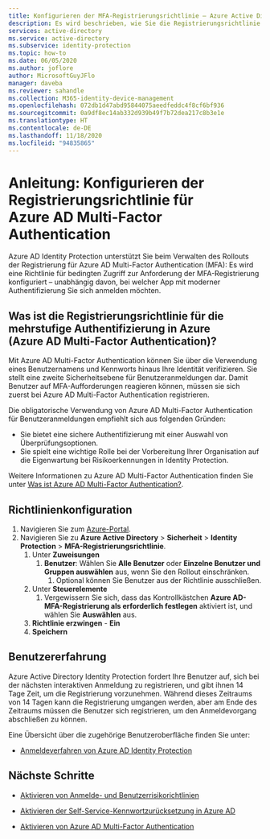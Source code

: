 ```yaml
---
title: Konfigurieren der MFA-Registrierungsrichtlinie – Azure Active Directory Identity Protection
description: Es wird beschrieben, wie Sie die Registrierungsrichtlinie für die mehrstufige Authentifizierung in Azure AD Identity Protection konfigurieren.
services: active-directory
ms.service: active-directory
ms.subservice: identity-protection
ms.topic: how-to
ms.date: 06/05/2020
ms.author: joflore
author: MicrosoftGuyJFlo
manager: daveba
ms.reviewer: sahandle
ms.collection: M365-identity-device-management
ms.openlocfilehash: 072db1d47abd95844075aeedfeddc4f8cf6bf936
ms.sourcegitcommit: 0a9df8ec14ab332d939b49f7b72dea217c8b3e1e
ms.translationtype: HT
ms.contentlocale: de-DE
ms.lasthandoff: 11/18/2020
ms.locfileid: "94835865"
---
```

# <a name="how-to-configure-the-azure-ad-multi-factor-authentication-registration-policy"></a>Anleitung: Konfigurieren der Registrierungsrichtlinie für Azure AD Multi-Factor Authentication

Azure AD Identity Protection unterstützt Sie beim Verwalten des Rollouts der Registrierung für Azure AD Multi-Factor Authentication (MFA): Es wird eine Richtlinie für bedingten Zugriff zur Anforderung der MFA-Registrierung konfiguriert – unabhängig davon, bei welcher App mit moderner Authentifizierung Sie sich anmelden möchten.

## <a name="what-is-the-azure-ad-multi-factor-authentication-registration-policy"></a>Was ist die Registrierungsrichtlinie für die mehrstufige Authentifizierung in Azure (Azure AD Multi-Factor Authentication)?

Mit Azure AD Multi-Factor Authentication können Sie über die Verwendung eines Benutzernamens und Kennworts hinaus Ihre Identität verifizieren. Sie stellt eine zweite Sicherheitsebene für Benutzeranmeldungen dar. Damit Benutzer auf MFA-Aufforderungen reagieren können, müssen sie sich zuerst bei Azure AD Multi-Factor Authentication registrieren.

Die obligatorische Verwendung von Azure AD Multi-Factor Authentication für Benutzeranmeldungen empfiehlt sich aus folgenden Gründen:

- Sie bietet eine sichere Authentifizierung mit einer Auswahl von Überprüfungsoptionen.
- Sie spielt eine wichtige Rolle bei der Vorbereitung Ihrer Organisation auf die Eigenwartung bei Risikoerkennungen in Identity Protection.

Weitere Informationen zu Azure AD Multi-Factor Authentication finden Sie unter [Was ist Azure AD Multi-Factor Authentication?](../authentication/howto-mfa-getstarted.md).

## <a name="policy-configuration"></a>Richtlinienkonfiguration

1. Navigieren Sie zum [Azure-Portal](https://portal.azure.com).
1. Navigieren Sie zu **Azure Active Directory** > **Sicherheit** > **Identity Protection** > **MFA-Registrierungsrichtlinie**.
   1. Unter **Zuweisungen**
      1. **Benutzer**: Wählen Sie **Alle Benutzer** oder **Einzelne Benutzer und Gruppen auswählen** aus, wenn Sie den Rollout einschränken.
         1. Optional können Sie Benutzer aus der Richtlinie ausschließen.
   1. Unter **Steuerelemente**
      1. Vergewissern Sie sich, dass das Kontrollkästchen **Azure AD-MFA-Registrierung als erforderlich festlegen** aktiviert ist, und wählen Sie **Auswählen** aus.
   1. **Richtlinie erzwingen** - **Ein**
   1. **Speichern**

## <a name="user-experience"></a>Benutzererfahrung

Azure Active Directory Identity Protection fordert Ihre Benutzer auf, sich bei der nächsten interaktiven Anmeldung zu registrieren, und gibt ihnen 14 Tage Zeit, um die Registrierung vorzunehmen. Während dieses Zeitraums von 14 Tagen kann die Registrierung umgangen werden, aber am Ende des Zeitraums müssen die Benutzer sich registrieren, um den Anmeldevorgang abschließen zu können.

Eine Übersicht über die zugehörige Benutzeroberfläche finden Sie unter:

- [Anmeldeverfahren von Azure AD Identity Protection](concept-identity-protection-user-experience.md)  

## <a name="next-steps"></a>Nächste Schritte

- [Aktivieren von Anmelde- und Benutzerrisikorichtlinien](howto-identity-protection-configure-risk-policies.md)

- [Aktivieren der Self-Service-Kennwortzurücksetzung in Azure AD](../authentication/howto-sspr-deployment.md)

- [Aktivieren von Azure AD Multi-Factor Authentication](../authentication/howto-mfa-getstarted.md)
